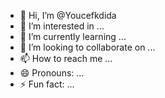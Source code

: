 - 👋 Hi, I’m @Youcefkdida
- 👀 I’m interested in ...
- 🌱 I’m currently learning ...
- 💞️ I’m looking to collaborate on ...
- 📫 How to reach me ...
- 😄 Pronouns: ...
- ⚡ Fun fact: ...

<!---
Youcefkdida/Youcefkdida is a ✨ special ✨ repository because its `README.md` (this file) appears on your GitHub profile.
You can click the Preview link to take a look at your changes.
--->
